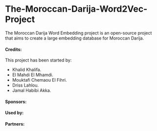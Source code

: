 # The-Moroccan-Darija-Word2Vec-Project
The Moroccan Darija Word Embedding project is an open-source project that aims to create a large embedding database for Moroccan Darija.

#### Credits:
This project has been started by:
- Khalid Khalifa.
- El Mahdi El Mhamdi.
- Mouktafi Chemaou El Fihri.
- Driss Lahlou.
- Jamal Habibi Akka.

#### Sponsors:


#### Used by:

#### Partners:
